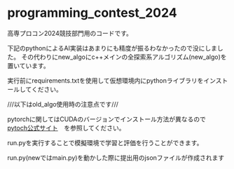 # programming_contest_2024

高専プロコン2024競技部門用のコードです。

下記のpythonによるAI実装はあまりにも精度が振るわなかったので没にしました。
その代わりにnew_algoにc++メインの全探索系アルゴリズム(new_algo)を置いています。

実行前にrequirements.txtを使用して仮想環境内にpythonライブラリをインストールしてください。

///以下はold_algo使用時の注意点です///

pytorchに関してはCUDAのバージョンでインストール方法が異なるので　[pytoch公式サイト](https://pytorch.org/get-started/locally/)　を参照してください。

run.pyを実行することで模擬環境で学習と評価を行うことができます。

run.py(newではmain.py)を動かした際に提出用のjsonファイルが作成されます
